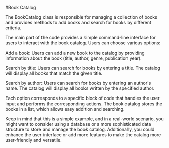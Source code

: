 #Book Catalog

The BookCatalog class is responsible for managing a collection of books and provides methods to add books and search for books by different criteria.

The main part of the code provides a simple command-line interface for users to interact with the book catalog. Users can choose various options:

Add a book: Users can add a new book to the catalog by providing information about the book (title, author, genre, publication year).

Search by title: Users can search for books by entering a title. The catalog will display all books that match the given title.

Search by author: Users can search for books by entering an author's name. The catalog will display all books written by the specified author.

Each option corresponds to a specific block of code that handles the user input and performs the corresponding actions. The book catalog stores the books in a list, which allows easy addition and searching.

Keep in mind that this is a simple example, and in a real-world scenario, you might want to consider using a database or a more sophisticated data structure to store and manage the book catalog. Additionally, you could enhance the user interface or add more features to make the catalog more user-friendly and versatile.